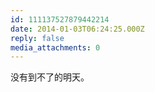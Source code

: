 ```yaml
---
id: 111137527879442214
date: 2014-01-03T06:24:25.000Z
reply: false
media_attachments: 0
---
```


没有到不了的明天。

